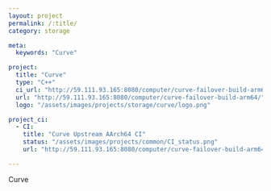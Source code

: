 ```yaml
---
layout: project
permalink: /:title/
category: storage

meta:
  keywords: "Curve"

project:
  title: "Curve"
  type: "C++"
  ci_url: "http://59.111.93.165:8080/computer/curve-failover-build-arm64/"
  url: "http://59.111.93.165:8080/computer/curve-failover-build-arm64/"
  logo: "/assets/images/projects/storage/curve/logo.png"

project_ci:
  - CI:
    title: "Curve Upstream AArch64 CI"
    status: "/assets/images/projects/common/CI_status.png"
    url: "http://59.111.93.165:8080/computer/curve-failover-build-arm64/"

---
```


<p>Curve</p>
